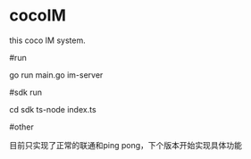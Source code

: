 # cocoIM
this coco IM system. 

#run

go run main.go im-server

#sdk run

cd sdk
ts-node index.ts

#other

目前只实现了正常的联通和ping pong，下个版本开始实现具体功能